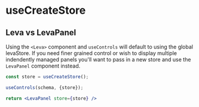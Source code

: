# useCreateStore

## Leva vs LevaPanel

Using the `<Leva>` component and `useControls` will default to using the global levaStore. If you need finer grained control or wish to display multiple indendently managed panels you'll want to pass in a new store and use the `LevaPanel` component instead.

```jsx
const store = useCreateStore();

useControls(schema, {store});

return <LevaPanel store={store} />
```

